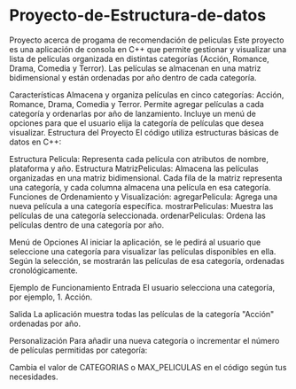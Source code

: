 # Proyecto-de-Estructura-de-datos
Proyecto acerca de progama de recomendación de peliculas
Este proyecto es una aplicación de consola en C++ que permite gestionar y visualizar una lista de películas organizada en distintas categorías (Acción, Romance, Drama, Comedia y Terror). Las películas se almacenan en una matriz bidimensional y están ordenadas por año dentro de cada categoría.

Características
Almacena y organiza películas en cinco categorías: Acción, Romance, Drama, Comedia y Terror.
Permite agregar películas a cada categoría y ordenarlas por año de lanzamiento.
Incluye un menú de opciones para que el usuario elija la categoría de películas que desea visualizar.
Estructura del Proyecto
El código utiliza estructuras básicas de datos en C++:

Estructura Pelicula: Representa cada película con atributos de nombre, plataforma y año.
Estructura MatrizPeliculas: Almacena las películas organizadas en una matriz bidimensional. Cada fila de la matriz representa una categoría, y cada columna almacena una película en esa categoría.
Funciones de Ordenamiento y Visualización:
agregarPelicula: Agrega una nueva película a una categoría específica.
mostrarPeliculas: Muestra las películas de una categoría seleccionada.
ordenarPeliculas: Ordena las películas dentro de una categoría por año.

Menú de Opciones
Al iniciar la aplicación, se le pedirá al usuario que seleccione una categoría para visualizar las películas disponibles en ella.
Según la selección, se mostrarán las películas de esa categoría, ordenadas cronológicamente.

Ejemplo de Funcionamiento
Entrada
El usuario selecciona una categoría, por ejemplo, 1. Acción.

Salida
La aplicación muestra todas las películas de la categoría "Acción" ordenadas por año.

Personalización
Para añadir una nueva categoría o incrementar el número de películas permitidas por categoría:

Cambia el valor de CATEGORIAS o MAX_PELICULAS en el código según tus necesidades.
